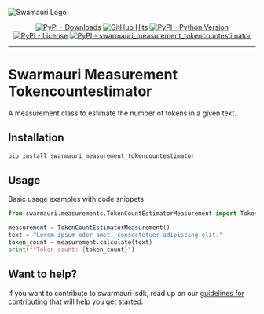 
![Swamauri Logo](https://res.cloudinary.com/dbjmpekvl/image/upload/v1730099724/Swarmauri-logo-lockup-2048x757_hww01w.png)

<p align="center">
    <a href="https://pypi.org/project/swarmauri_measurement_tokencountestimator/">
        <img src="https://img.shields.io/pypi/dm/swarmauri_measurement_tokencountestimator" alt="PyPI - Downloads"/></a>
    <a href="https://github.com/swarmauri/swarmauri-sdk/pkgs/community/swarmauri_measurement_tokencountestimator/README.md">
        <img src="https://hits.seeyoufarm.com/api/count/incr/badge.svg?url=https://github.com/swarmauri/swarmauri-sdk/pkgs/community/swarmauri_measurement_tokencountestimator/README.md&count_bg=%2379C83D&title_bg=%23555555&icon=&icon_color=%23E7E7E7&title=hits&edge_flat=false" alt="GitHub Hits"/></a>
    <a href="https://pypi.org/project/swarmauri_measurement_tokencountestimator/">
        <img src="https://img.shields.io/pypi/pyversions/swarmauri_measurement_tokencountestimator" alt="PyPI - Python Version"/></a>
    <a href="https://pypi.org/project/swarmauri_measurement_tokencountestimator/">
        <img src="https://img.shields.io/pypi/l/swarmauri_measurement_tokencountestimator" alt="PyPI - License"/></a>
    <a href="https://pypi.org/project/swarmauri_measurement_tokencountestimator/">
        <img src="https://img.shields.io/pypi/v/swarmauri_measurement_tokencountestimator?label=swarmauri_measurement_tokencountestimator&color=green" alt="PyPI - swarmauri_measurement_tokencountestimator"/></a>
</p>

---

# Swarmauri Measurement Tokencountestimator

A measurement class to estimate the number of tokens in a given text.

## Installation

```bash
pip install swarmauri_measurement_tokencountestimator
```

## Usage
Basic usage examples with code snippets
```python
from swarmauri.measurements.TokenCountEstimatorMeasurement import TokenCountEstimatorMeasurement

measurement = TokenCountEstimatorMeasurement()
text = "Lorem ipsum odor amet, consectetuer adipiscing elit."
token_count = measurement.calculate(text)
print(f"Token count: {token_count}")
```
## Want to help?

If you want to contribute to swarmauri-sdk, read up on our [guidelines for contributing](https://github.com/swarmauri/swarmauri-sdk/blob/master/contributing.md) that will help you get started.
